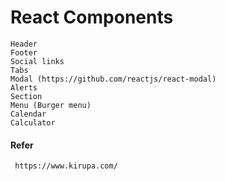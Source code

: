 # React Components

```
Header
Footer
Social links
Tabs
Modal (https://github.com/reactjs/react-modal)
Alerts
Section
Menu (Burger menu)
Calendar
Calculator
```

#### Refer

```
 https://www.kirupa.com/
```



